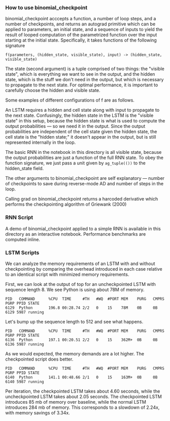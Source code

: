 ### How to use binomial_checkpoint

binomial_checkpoint acccepts a function, a number of loop steps, and a number of checkpoints, and returns an autograd primitive which can be applied to parameters, an initial state, and a sequence of inputs to yield the result of looped computation of the parametrized function over the input starting at the initial state. Specifically, it takes functions of the following signature

`` f(parameters, (hidden_state, visible_state), input) -> (hidden_state, visible_state) ``

The state (second argument) is a tuple comprised of two things: the "visible state", which is everything we want to see in the output, and the hidden state, which is the stuff we don't need in the output, but which is necessary to propagate to the next state. For optimal performance, it is important to carefully choose the hidden and visible state. 

Some examples of different configurations of f are as follows. 

An LSTM requires a hidden and cell state along with input to propagate to the next state. Confusingly, the hidden state in the LSTM is the "visible state" in this setup, because the hidden state is what is used to compute the output probabilities — so we need it in the output. Since the output probabilities are independent of the cell state given the hidden state, the cell state is the "hidden state;" it doesn't appear in the output, but is still represented internally in the loop. 

The basic RNN in the notebook in this directory is all visible state, because the output probabilities are just a function of the full RNN state. To obey the function signature, we just pass a unit given by ``ag_tuple(())`` to the hidden_state field. 

The other arguments to binomial_checkpoint are self explanatory — number of checkpoints to save during reverse-mode AD and number of steps in the loop. 

Calling grad on binomial_checkpoint returns a harcoded derivative which performs the checkpointing algorithm of Griewank (2000)

### RNN Script

A demo of binomial_checkpoint applied to a simple RNN is available in this directory as an interactive notebook. Performance benchmarks are computed inline. 

### LSTM Scripts

We can analyze the memory requirements of an LSTM with and without checkpointing by comparing the overhead introduced in each case relative to an identical script with minimized memory requirements. 

First, we can look at the output of top for an uncheckpointed LSTM with sequence length 8. We see Python is
using about 78M of memory. 
```
PID   COMMAND      %CPU  TIME     #TH   #WQ  #PORT MEM    PURG   CMPRS  PGRP PPID STATE    
6129  Python       196.8 00:28.74 2/2   0    15    78M    0B     0B     6129 5987 running  
```

Let's bump up the sequence length to 512 and see what happens. 
```
PID   COMMAND      %CPU  TIME     #TH   #WQ  #PORT MEM    PURG   CMPRS  PGRP PPID STATE    
6136  Python       197.1 00:20.51 2/2   0    15    362M+  0B     0B     6136 5987 running
```

As we would expected, the memory demands are a lot higher. The checkpointed script does better. 
```
PID   COMMAND      %CPU  TIME     #TH   #WQ  #PORT MEM    PURG   CMPRS  PGRP PPID STATE    
6140  Python       141.1 00:48.66 2/1   0    15    163M+  0B     0B     6140 5987 running
```

Per iteration, the checkpointed LSTM takes about 4.60 seconds, while the uncheckpointed LSTM takes 
about 2.05 seconds. The checkpointed LSTM introduces 85 mb of memory over baseline, while the normal
LSTM introduces 284 mb of memory. This corresponds to a slowdown of 2.24x, with memory savings of 3.34x.


